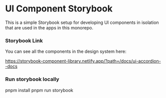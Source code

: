 # UI Component Storybook

This is a simple Storybook setup for developing UI components in isolation that are used in the apps in this monorepo.

### Storybook Link

You can see all the components in the design system here:

https://storybook-component-library.netlify.app/?path=/docs/ui-accordion--docs

### Run storybook locally

pnpm install
pnpm run storybook
